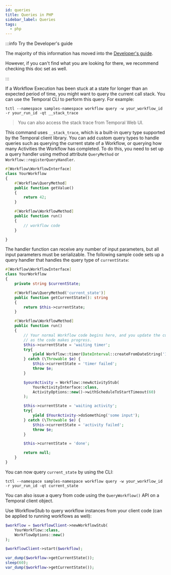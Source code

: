 ```yaml
---
id: queries
title: Queries in PHP
sidebar_label: Queries
tags:
  - php
---
```


:::info Try the Developer's guide

The majority of this information has moved into the [Developer's guide](/application-development/?lang=php).

However, if you can't find what you are looking for there, we recommend checking this doc set as well.

:::

If a Workflow Execution has been stuck at a state for longer than an expected period of time, you
might want to query the current call stack. You can use the Temporal CLI to perform this query. For
example:

`tctl --namespace samples-namespace workflow query -w your_workflow_id -r your_run_id -qt __stack_trace`

> You can also access the stack trace from Temporal Web UI.

This command uses `__stack_trace`, which is a built-in query type supported by the Temporal client
library. You can add custom query types to handle queries such as querying the current state of a
Workflow, or querying how many Activities the Workflow has completed. To do this, you need to set
up a query handler using method attribute `QueryMethod` or `Workflow::registerQueryHandler`.

```php
#[Workflow\WorkflowInterface]
class YourWorkflow
{
    #[Workflow\QueryMethod]
    public function getValue()
    {
        return 42;
    }

    #[Workflow\WorkflowMethod]
    public function run()
    {
        // workflow code
    }

}
```

The handler function can receive any number of input parameters, but all input parameters must be
serializable. The following sample code sets up a query handler that handles the query type of
`currentState`:

```php
#[Workflow\WorkflowInterface]
class YourWorkflow
{
    private string $currentState;

    #[Workflow\QueryMethod('current_state')]
    public function getCurrentState(): string
    {
        return $this->currentState;
    }

    #[Workflow\WorkflowMethod]
    public function run()
    {
        // Your normal Workflow code begins here, and you update the currentState
        // as the code makes progress.
        $this->currentState = 'waiting timer';
        try{
            yield Workflow::timer(DateInterval::createFromDateString('1 hour'));
        } catch (\Throwable $e) {
            $this->currentState = 'timer failed';
            throw $e;
        }

        $yourActivity = Workflow::newActivityStub(
            YourActivityInterface::class,
            ActivityOptions::new()->withScheduleToStartTimeout(60)
        );

        $this->currentState = 'waiting activity';
        try{
            yield $YourActivity->doSomething('some input');
        } catch (\Throwable $e) {
            $this->currentState = 'activity failed';
            throw $e;
        }

        $this->currentState = 'done';

        return null;
    }
}
```

You can now query `current_state` by using the CLI:

`tctl --namespace samples-namespace workflow query -w your_workflow_id -r your_run_id -qt current_state`

You can also issue a query from code using the `QueryWorkflow()` API on a Temporal client object.

Use WorkflowStub to query workflow instances from your client code (can be applied to running workflows as well):

```php
$workflow = $workflowClient->newWorkflowStub(
    YourWorkflow::class,
    WorkflowOptions::new()
);

$workflowClient->start($workflow);

var_dump($workflow->getCurrentState());
sleep(60);
var_dump($workflow->getCurrentState());
```
